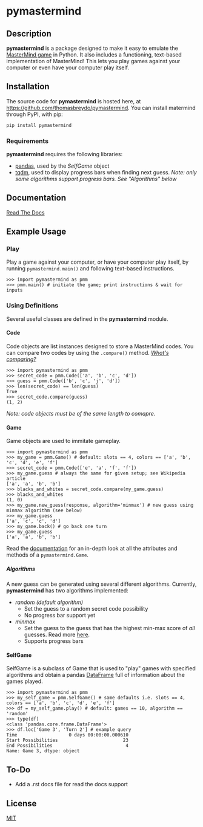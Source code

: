 # pymastermind
## Description
**pymastermind** is a package designed to make it easy to emulate the [MasterMind game](https://en.wikipedia.org/wiki/Mastermind_(board_game)) in Python. It also includes a functioning, text-based implementation of MasterMind! This lets you play games against your computer or even have your computer play itself. 

## Installation
The source code for **pymastermind** is hosted here, at https://github.com/thomasbreydo/pymastermind. You can install matermind through PyPI, with pip:
```zsh
pip install pymastermind
```
### Requirements
**pymastermind** requires the following libraries:

- [pandas](https://github.com/pandas-dev/pandas), used by the _SelfGame_ object
- [tqdm](https://github.com/tqdm/tqdm), used to display progress bars when finding next guess. _Note: only some algorithms support progress bars. See "Algorithms" below_

## Documentation
[Read The Docs](https://pymastermind.readthedocs.io)

## Example Usage
### Play
Play a game against your computer, or have your computer play itself, by running ```pymastermind.main()``` and following text-based instructions.
```python3
>>> import pymastermind as pmm
>>> pmm.main() # initiate the game; print instructions & wait for inputs
```
### Using Definitions
Several useful classes are defined in the **pymastermind** module.
#### Code
Code objects are list instances designed to store a MasterMind codes. You can compare two codes by using the ```.compare()``` method. [_What's comparing?_](https://en.wikipedia.org/wiki/Mastermind_(board_game)#Gameplay_and_rules)
```python3
>>> import pymastermind as pmm
>>> secret_code = pmm.Code(['a', 'b', 'c', 'd'])
>>> guess = pmm.Code(['b', 'c', 'j', 'd'])
>>> len(secret_code) == len(guess)
True
>>> secret_code.compare(guess)
(1, 2)
```
_Note: code objects must be of the same length to comapre._
#### Game
Game objects are used to immitate gameplay.
```python3
>>> import pymastermind as pmm
>>> my_game = pmm.Game() # default: slots == 4, colors == ['a', 'b', 'c', 'd', 'e', 'f']
>>> secret_code = pmm.Code(['e', 'a', 'f', 'f'])
>>> my_game.guess # always the same for given setup; see Wikipedia article
['a', 'a', 'b', 'b']
>>> blacks_and_whites = secret_code.compare(my_game.guess)
>>> blacks_and_whites
(1, 0)
>>> my_game.new_guess(response, algorithm='minmax') # new guess using minmax algorithm (see below)
>>> my_game.guess
['a', 'c', 'c', 'd']
>>> my_game.back() # go back one turn
>>> my_game.guess
['a', 'a', 'b', 'b']
```
Read the [documentation](https://pymastermind.readthedocs.io) for an in-depth look at all the attributes and methods of a ```pymastermind.Game```.
##### Algorithms
A new guess can be generated using several different algorithms. Currently, **pymastermind** has two algorithms implemented:
- _random (default algorithm)_
  - Set the guess to a random secret code possibility
  - No progress bar support yet
- _minmax_
  - Set the guess to the guess that has the highest min-max score of _all_ guesses. Read more [here](https://en.wikipedia.org/wiki/Mastermind_(board_game)#Five-guess_algorithm).
  - Supports progress bars
#### SelfGame
SelfGame is a subclass of Game that is used to "play" games with specified algorithms and obtain a pandas [DataFrame]() full of information about the games played.
```python3
>>> import pymastermind as pmm
>>> my_self_game = pmm.SelfGame() # same defaults i.e. slots == 4, colors == ['a', 'b', 'c', 'd', 'e', 'f']
>>> df = my_self_game.play() # default: games == 10, algorithm == 'random'
>>> type(df)
<class 'pandas.core.frame.DataFrame'>
>>> df.loc['Game 3', 'Turn 2'] # example query
Time                   0 days 00:00:00.000610
Start Possibilities                        23
End Possibilities                           4
Name: Game 3, dtype: object
```
## To-Do

- Add a .rst docs file for read the docs support

## License
[MIT](https://choosealicense.com/licenses/mit/)
